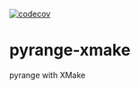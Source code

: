 [![codecov](https://codecov.io/gh/luk036/pyrange-xmake/branch/main/graph/badge.svg?token=kbClUk2B4h)](https://codecov.io/gh/luk036/pyrange-xmake)

# pyrange-xmake

pyrange with XMake
